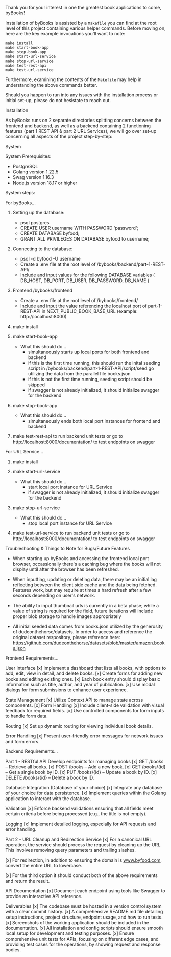 Thank you for your interest in one the greatest book applications to come, byBooks!

Installation of byBooks is assisted by a ```Makefile``` you can find at the root level of this project containing various helper commands. Before moving on, here are the key example invocations you'll want to note: 

```
make install
make start-book-app
make stop-book-app
make start-url-service
make stop-url-service
make test-rest-api
make test-url-service
```

Furthermore, examining the contents of the ```Makefile``` may help in understanding the above commands better.

Should you happen to run into any issues with the installation process or initial set-up, please do not hesistate to reach out. 

Installation

As byBooks runs on 2 separate directories splitting concerns between the frontend and backend, as well as a backend containing 2 functioning features (part 1 REST API & part 2 URL Services), we will go over set-up concerning all aspects of the project step-by-step:

System

System Prerequisites:

- PostgreSQL
- Golang version 1.22.5
- Swag version 1.16.3
- Node.js version 18.17 or higher

System steps: 

For byBooks...

1. Setting up the database:
    - psql postgres
    - CREATE USER username WITH PASSWORD 'password';
    - CREATE DATABASE byfood;
    - GRANT ALL PRIVILEGES ON DATABASE byfood to username;

2. Connecting to the database: 
    - psql -d byfood -U username
    - Create a .env file at the root level of /bybooks/backend/part-1-REST-API/
    - Include and input values for the following DATABASE variables 
        ( DB_HOST, DB_PORT, DB_USER, DB_PASSWORD, DB_NAME )

3. Frontend /bybooks/frontend
    - Create a .env file at the root level of /bybooks/frontend/
    - Include and input the value referencing the localhost port of part-1-REST-API in NEXT_PUBLIC_BOOK_BASE_URL (example: http://localhost:8000)

4. make install

5. make start-book-app
    - What this should do...
        - simultaneously starts up local ports for both frontend and backend
        - if this is the first time running, this should run the inital seeding script in /bybooks/backend/part-1-REST-API/script/seed.go utilizing the data from the parallel file books.json
        - if this is not the first time running, seeding script should be skipped
        - if swagger is not already initialized, it should initialize swagger for the backend

6. make stop-book-app
    - What this should do...
        - simultaneously ends both local port instances for frontend and backend

7. make test-rest-api to run backend unit tests or go to http://localhost:8000/documentation/ to test endpoints on swagger


For URL Service...

1. make install

2. make start-url-service
    - What this should do...
        - start local port instance for URL Service
        - if swagger is not already initialized, it should initialize swagger for the backend

3. make stop-url-service
    - What this should do...
        - stop local port instance for URL Service

4. make test-url-service to run backend unit tests or go to http://localhost:8000/documentation/ to test endpoints on swagger

Troubleshooting & Things to Note for Bugs/Future Features

- When starting up byBooks and accessing the frontend local port browser, occassionally there's a caching bug where the books will not display until after the browser has been refreshed.

- When inputting, updating or deleting data, there may be an initial lag reflecting between the client side cache and the data being fetched. Features work, but may require at times a hard refresh after a few seconds depending on user's network.

- The ability to input thumbnail urls is currently in a beta phase; while a value of string is required for the field, future iterations will include proper blob storage to handle images appropriately

- All initial seeded data comes from books.json utilized by the generosity of dudeonthehorse/datasets. In order to access and reference the original dataset respository, please reference here: https://github.com/dudeonthehorse/datasets/blob/master/amazon.books.json


Frontend Requirements...

User Interface
[x] Implement a dashboard that lists all books, with options to add, edit, view in detail, and
delete books.
[x] Create forms for adding new books and editing existing ones.
[x] Each book entry should display basic information such as title, author, and year of
publication.
[x] Use modal dialogs for form submissions to enhance user experience.

State Management
[x] Utilize Context API to manage state across components.
[x] Form Handling
[x] Include client-side validation with visual feedback for required fields.
[x] Use controlled components for form inputs to handle form data.

Routing
[x] Set up dynamic routing for viewing individual book details.

Error Handling
[x] Present user-friendly error messages for network issues and form errors.

Backend Requirements...

Part 1 - RESTful API
Develop endpoints for managing books
[x] GET /books – Retrieve all books.
[x] POST /books – Add a new book.
[x] GET /books/{id} – Get a single book by ID.
[x] PUT /books/{id} – Update a book by ID.
[x] DELETE /books/{id} – Delete a book by ID.

Database Integration (Database of your choice)
[x] Integrate any database of your choice for data persistence.
[x] Implement queries within the Golang application to interact with the database.

Validation
[x] Enforce backend validations ensuring that all fields meet certain criteria before being
processed (e.g., the title is not empty).

Logging
[x] Implement detailed logging, especially for API requests and error handling.

Part 2 - URL Cleanup and Redirection Service
[x] For a canonical URL operation, the service should process the request by
cleaning up the URL. This involves removing query parameters and trailing
slashes.

[x] For redirection, in addition to ensuring the domain is www.byfood.com, convert
the entire URL to lowercase.

[x] For the third option it should conduct both of the above requirements and return
the result.

API Documentation
[x] Document each endpoint using tools like Swagger to provide an interactive API
reference.

Deliverables
[x] The codebase must be hosted in a version control system with a clear commit history.
[x] A comprehensive README.md file detailing setup instructions, project structure,
endpoint usage, and how to run tests.
[x] Screenshots of the working application should be included in the documentation.
[x] All installation and config scripts should ensure smooth local setup for development and
testing purposes.
[x] Ensure comprehensive unit tests for APIs, focusing on different edge cases, and
providing test cases for the operations, by showing request and response bodies.
